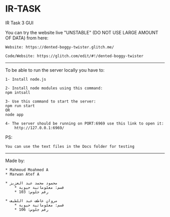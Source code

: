# IR-TASK

IR Task 3 GUI

You can try the website live "UNSTABLE" (DO NOT USE LARGE AMOUNT OF DATA) from here:
	
	Website: https://dented-boggy-twister.glitch.me/
	
	Code/Website: https://glitch.com/edit/#!/dented-boggy-twister
	
____________________________

To be able to run the server locally you have to:

    1- Install node.js

    2- Install node modules using this command:
    npm intsall

    3- Use this command to start the server:
    npm run start
    OR
    node app

    4- The server should be running on PORT:6969 use this link to open it:
        http://127.0.0.1:6969/


PS:

    You can use the text files in the Docs folder for testing

____________________________

Made by:

	* Mahmoud Moahmed A
	* Marwan Atef A

	* محمود محمد عبد العزيز
		* قسم: معلوماتية حيوية
		* رقم جلوس: 103

	* مروان عاطف عبد اللطيف
		* قسم: معلوماتية حيوية
		* رقم جلوس: 106
